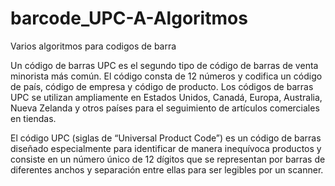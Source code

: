 # barcode_UPC-A-Algoritmos
Varios algoritmos para codigos de barra

Un código de barras UPC es el segundo tipo de código de barras de venta minorista más común. El código consta de 12 números y codifica un código de país, código de empresa y código de producto. Los códigos de barras UPC se utilizan ampliamente en Estados Unidos, Canadá, Europa, Australia, Nueva Zelanda y otros países para el seguimiento de artículos comerciales en tiendas.


El código UPC (siglas de “Universal Product Code”) es un código de barras diseñado especialmente para identificar de manera inequívoca productos y consiste en un número único de 12 dígitos que se representan por barras de diferentes anchos y separación entre ellas para ser legibles por un scanner.
